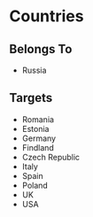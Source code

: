 # Countries

## Belongs To

* Russia

## Targets

* Romania
* Estonia
* Germany
* Findland
* Czech Republic
* Italy
* Spain
* Poland
* UK
* USA
